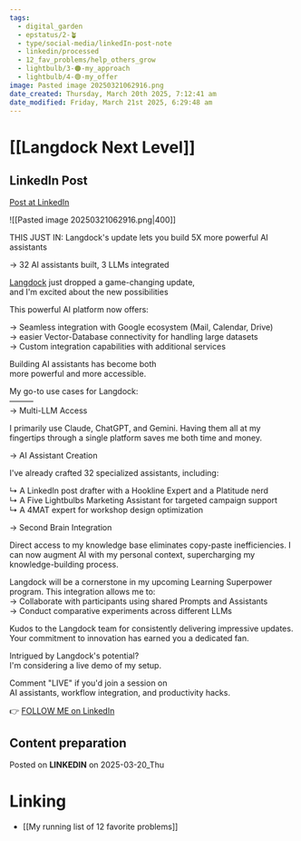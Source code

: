 ```yaml
---
tags:
  - digital_garden
  - epstatus/2-🪴
  - type/social-media/linkedIn-post-note
  - linkedin/processed
  - 12_fav_problems/help_others_grow
  - lightbulb/3-🟠-my_approach
  - lightbulb/4-🟢-my_offer
image: Pasted image 20250321062916.png
date_created: Thursday, March 20th 2025, 7:12:41 am
date_modified: Friday, March 21st 2025, 6:29:48 am
---
```

# [[Langdock Next Level]]
## LinkedIn Post
[Post at LinkedIn](https://www.linkedin.com/posts/sebastiankamilli_this-just-in-langdocks-update-lets-you-activity-7308381835762257921-8tHL?utm_source=share&utm_medium=member_desktop&rcm=ACoAAA1M1pkBgWCYPhT45EpfLiHzViQqRWNCIv4)

![[Pasted image 20250321062916.png|400]]

THIS JUST IN: Langdock's update lets you build 5X more powerful AI assistants  
  
→ 32 AI assistants built, 3 LLMs integrated  
  
[Langdock](https://www.linkedin.com/company/langdock/) just dropped a game-changing update,  
and I'm excited about the new possibilities  
  
This powerful AI platform now offers:  
  
→ Seamless integration with Google ecosystem (Mail, Calendar, Drive)  
→ easier Vector-Database connectivity for handling large datasets  
→ Custom integration capabilities with additional services  
  
Building AI assistants has become both  
more powerful and more accessible.  
  
My go-to use cases for Langdock:  
———  
→ Multi-LLM Access  
  
I primarily use Claude, ChatGPT, and Gemini. Having them all at my fingertips through a single platform saves me both time and money.  
  
  
→ AI Assistant Creation  
  
I've already crafted 32 specialized assistants, including:  
  
↳ A LinkedIn post drafter with a Hookline Expert and a Platitude nerd  
↳ A Five Lightbulbs Marketing Assistant for targeted campaign support  
↳ A 4MAT expert for workshop design optimization  
  
  
→ Second Brain Integration  
  
Direct access to my knowledge base eliminates copy-paste inefficiencies. I can now augment AI with my personal context, supercharging my knowledge-building process.  
  
  
Langdock will be a cornerstone in my upcoming Learning Superpower program. This integration allows me to:  
→ Collaborate with participants using shared Prompts and Assistants  
→ Conduct comparative experiments across different LLMs  
  
  
Kudos to the Langdock team for consistently delivering impressive updates. Your commitment to innovation has earned you a dedicated fan.  
  
Intrigued by Langdock's potential?  
I'm considering a live demo of my setup.  
  
Comment "LIVE" if you'd join a session on  
AI assistants, workflow integration, and productivity hacks.

👉 [FOLLOW ME on LinkedIn](https://www.linkedin.com/comm/mynetwork/discovery-see-all?usecase=PEOPLE_FOLLOWS&followMember=sebastiankamilli)

## Content preparation



Posted on **LINKEDIN** on 2025-03-20_Thu
# Linking
+ [[My running list of 12 favorite problems]]